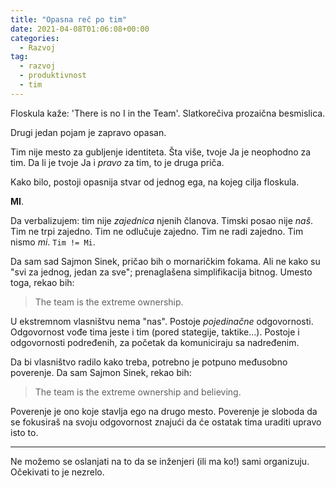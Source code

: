 ```yaml
---
title: "Opasna reč po tim"
date: 2021-04-08T01:06:08+00:00
categories:
  - Razvoj
tag:
  - razvoj
  - produktivnost
  - tim
---
```


Floskula kaže: 'There is no I in the Team'. Slatkorečiva prozaična besmislica.

Drugi jedan pojam je zapravo opasan.

<!--more-->

Tim nije mesto za gubljenje identiteta. Šta više, tvoje Ja je neophodno za tim. Da li je tvoje Ja i _pravo_ za tim, to je druga priča.

Kako bilo, postoji opasnija stvar od jednog ega, na kojeg cilja floskula.

**MI**.

Da verbalizujem: tim nije _zajednica_ njenih članova. Timski posao nije _naš_. Tim ne trpi zajedno. Tim ne odlučuje zajedno. Tim ne radi zajedno. Tim nismo _mi_. `Tim != Mi`.

Da sam sad Sajmon Sinek, pričao bih o mornaričkim fokama. Ali ne kako su "svi za jednog, jedan za sve"; prenaglašena simplifikacija bitnog. Umesto toga, rekao bih:

> The team is the extreme ownership.

U ekstremnom vlasništvu nema "nas". Postoje _pojedinačne_ odgovornosti. Odgovornost vođe tima jeste i tim (pored stategije, taktike...). Postoje i odgovornosti podređenih, za početak da komuniciraju sa nadređenim.

Da bi vlasništvo radilo kako treba, potrebno je potpuno međusobno poverenje. Da sam Sajmon Sinek, rekao bih:

> The team is the extreme ownership and believing.

Poverenje je ono koje stavlja ego na drugo mesto. Poverenje je sloboda da se fokusiraš na svoju odgovornost znajući da će ostatak tima uraditi upravo isto to.

----

Ne možemo se oslanjati na to da se inženjeri (ili ma ko!) sami organizuju. Očekivati to je nezrelo.
